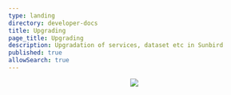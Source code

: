 ```yaml
---
type: landing
directory: developer-docs
title: Upgrading
page_title: Upgrading
description: Upgradation of services, dataset etc in Sunbird
published: true
allowSearch: true
---
```

<center><img src="pages/developer-docs/installation/images/comingsoonimage"></center>
